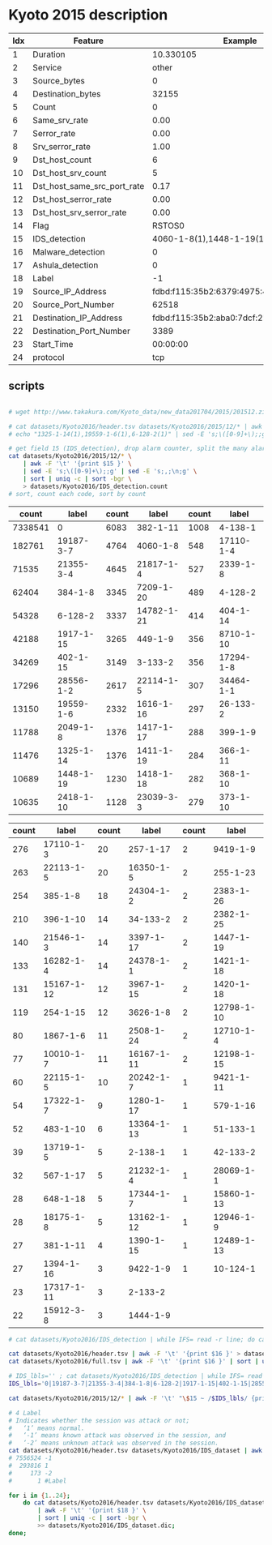 # Kyoto 2015 description

| Idx | Feature                           | Example |
| --- | --------                          | --------- |
| 1   | Duration                          | 10.330105 |
| 2   | Service                           | other |
| 3   | Source_bytes                      | 0 |
| 4   | Destination_bytes                 | 32155 |
| 5   | Count                             | 0 |
| 6   | Same_srv_rate                     | 0.00 |
| 7   | Serror_rate                       | 0.00 |
| 8   | Srv_serror_rate                   | 1.00 |
| 9   | Dst_host_count                    | 6 |
| 10  | Dst_host_srv_count                | 5 |
| 11  | Dst_host_same_src_port_rate       | 0.17 |
| 12  | Dst_host_serror_rate              | 0.00 |
| 13  | Dst_host_srv_serror_rate          | 0.00 |
| 14  | Flag                              | RSTOS0 |
| 15  | IDS_detection                     | 4060-1-8(1),1448-1-19(1),2418-1-10(1 |
| 16  | Malware_detection                 | 0 |
| 17  | Ashula_detection                  | 0 |
| 18  | Label                             | -1 |
| 19  | Source_IP_Address                 | fdbd:f115:35b2:6379:4975:4856:4132:1eaa |
| 20  | Source_Port_Number                | 62518 |
| 21  | Destination_IP_Address            | fdbd:f115:35b2:aba0:7dcf:2752:0f2c:15e1 |
| 22  | Destination_Port_Number           | 3389 |
| 23  | Start_Time                        | 00:00:00 |
| 24  | protocol                          | tcp |

## scripts

```sh

# wget http://www.takakura.com/Kyoto_data/new_data201704/2015/201512.zip

# cat datasets/Kyoto2016/header.tsv datasets/Kyoto2016/2015/12/* | awk -F '\t' '{print $15 }' |
# echo "1325-1-14(1),19559-1-6(1),6-128-2(1)" | sed -E 's;\([0-9]+\);;g' | sed -E 's;,;\n;g' |

# get field 15 (IDS_detection), drop alarm counter, split the many alarm codes
cat datasets/Kyoto2016/2015/12/* \
    | awk -F '\t' '{print $15 }' \
    | sed -E 's;\([0-9]+\);;g' | sed -E 's;,;\n;g' \
    | sort | uniq -c | sort -bgr \
    > datasets/Kyoto2016/IDS_detection.count
# sort, count each code, sort by count
```

| count   | label     | count | label      | count | label     |
| -----   | -----     | ----- | -----      | ----- | -----     |
| 7338541 | 0         |  6083 | 382-1-11   |  1008 | 4-138-1   |
|  182761 | 19187-3-7 |  4764 | 4060-1-8   |   548 | 17110-1-4 |
|   71535 | 21355-3-4 |  4645 | 21817-1-4  |   527 | 2339-1-8  |
|   62404 | 384-1-8   |  3345 | 7209-1-20  |   489 | 4-128-2   |
|   54328 | 6-128-2   |  3337 | 14782-1-21 |   414 | 404-1-14  |
|   42188 | 1917-1-15 |  3265 | 449-1-9    |   356 | 8710-1-10 |
|   34269 | 402-1-15  |  3149 | 3-133-2    |   356 | 17294-1-8 |
|   17296 | 28556-1-2 |  2617 | 22114-1-5  |   307 | 34464-1-1 |
|   13150 | 19559-1-6 |  2332 | 1616-1-16  |   297 | 26-133-2  |
|   11788 | 2049-1-8  |  1376 | 1417-1-17  |   288 | 399-1-9   |
|   11476 | 1325-1-14 |  1376 | 1411-1-19  |   284 | 366-1-11  |
|   10689 | 1448-1-19 |  1230 | 1418-1-18  |   282 | 368-1-10  |
|   10635 | 2418-1-10 |  1128 | 23039-3-3  |   279 | 373-1-10  |

| count | label      | count | label      | count | label      |
| ----- | -----      | ----- | -----      | ----- | -----      |
|   276 | 17110-1-3  |  20   | 257-1-17   |     2 | 9419-1-9   |
|   263 | 22113-1-5  |  20   | 16350-1-5  |     2 | 255-1-23   |
|   254 | 385-1-8    |  18   | 24304-1-2  |     2 | 2383-1-26  |
|   210 | 396-1-10   |  14   | 34-133-2   |     2 | 2382-1-25  |
|   140 | 21546-1-3  |  14   | 3397-1-17  |     2 | 1447-1-19  |
|   133 | 16282-1-4  |  14   | 24378-1-1  |     2 | 1421-1-18  |
|   131 | 15167-1-12 |  12   | 3967-1-15  |     2 | 1420-1-18  |
|   119 | 254-1-15   |  12   | 3626-1-8   |     2 | 12798-1-10 |
|    80 | 1867-1-6   |  11   | 2508-1-24  |     2 | 12710-1-4  |
|    77 | 10010-1-7  |  11   | 16167-1-11 |     2 | 12198-1-15 |
|    60 | 22115-1-5  |  10   | 20242-1-7  |     1 | 9421-1-11  |
|    54 | 17322-1-7  |  9    | 1280-1-17  |     1 | 579-1-16   |
|    52 | 483-1-10   |  6    | 13364-1-13 |     1 | 51-133-1   |
|    39 | 13719-1-5  |  5    | 2-138-1    |     1 | 42-133-2   |
|    32 | 567-1-17   |  5    | 21232-1-4  |     1 | 28069-1-1  |
|    28 | 648-1-18   |  5    | 17344-1-7  |     1 | 15860-1-13 |
|    28 | 18175-1-8  |  5    | 13162-1-12 |     1 | 12946-1-9  |
|    27 | 381-1-11   |  4    | 1390-1-15  |     1 | 12489-1-13 |
|    27 | 1394-1-16  |  3    | 9422-1-9   |     1 | 10-124-1   |
|    23 | 17317-1-11 |  3    | 2-133-2    |       |            |
|    22 | 15912-3-8  |  3    | 1444-1-9   |       |            |

```sh
# cat datasets/Kyoto2016/IDS_detection | while IFS= read -r line; do cat datasets/Kyoto2016/2015/12/* | grep "$line" > datasets/Kyoto2016/IDS_$line ; done

cat datasets/Kyoto2016/header.tsv | awk -F '\t' '{print $16 }' > datasets/Kyoto2016/dic/16-mlw.dic ;
cat datasets/Kyoto2016/full.tsv | awk -F '\t' '{print $16 }' | sort | uniq -c | sort -rgb > datasets/Kyoto2016/dic/16-mlw.dic &

# IDS_lbls='' ; cat datasets/Kyoto2016/IDS_detection | while IFS= read -r line; do IDS_lbls="$IDS_lbls|$line"; done
IDS_lbls='0|19187-3-7|21355-3-4|384-1-8|6-128-2|1917-1-15|402-1-15|28556-1-2|19559-1-6|2049-1-8|1325-1-14|1448-1-19|2418-1-10'

cat datasets/Kyoto2016/2015/12/* | awk -F '\t' "\$15 ~ /$IDS_lbls/ {print NR, \$0 }" > datasets/Kyoto2016/IDS_dataset

# 4 Label
# Indicates whether the session was attack or not;
#   ‘1’ means normal. 
#   ‘-1’ means known attack was observed in the session, and
#   ‘-2’ means unknown attack was observed in the session.
cat datasets/Kyoto2016/header.tsv datasets/Kyoto2016/IDS_dataset | awk -F '\t' '{print $18 }' | sort | uniq -c | sort -bgr
# 7556524 -1
#  293816 1
#     173 -2
#       1 #Label

for i in {1..24};
    do cat datasets/Kyoto2016/header.tsv datasets/Kyoto2016/IDS_dataset \
        | awk -F '\t' '{print $18 }' \
        | sort | uniq -c | sort -bgr \
        >> datasets/Kyoto2016/IDS_dataset.dic;
done;
```
